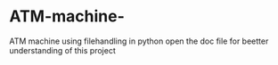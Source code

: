 # ATM-machine-
ATM machine using filehandling in python
open the doc file for beetter understanding of this project
